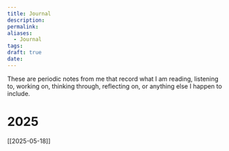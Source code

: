 ```yaml
---
title: Journal
description: 
permalink: 
aliases:
  - Journal
tags: 
draft: true
date:
---
```

These are periodic notes from me that record what I am reading, listening to, working on, thinking through, reflecting on, or anything else I happen to include. 

# 2025

[[2025-05-18]]